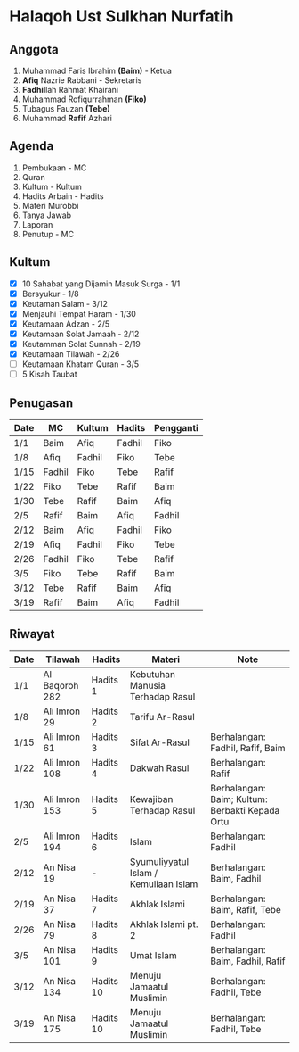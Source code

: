 # Halaqoh Ust Sulkhan Nurfatih

## Anggota
1. Muhammad Faris Ibrahim **(Baim)** - Ketua
2. **Afiq** Nazrie Rabbani - Sekretaris
3. **Fadhil**lah Rahmat Khairani
4. Muhammad Rofiqurrahman **(Fiko)**
5. Tubagus Fauzan **(Tebe)**
6. Muhammad **Rafif** Azhari

## Agenda
1. Pembukaan - MC
2. Quran
3. Kultum - Kultum
4. Hadits Arbain - Hadits
5. Materi Murobbi
6. Tanya Jawab
7. Laporan
8. Penutup - MC

## Kultum
- [x] 10 Sahabat yang Dijamin Masuk Surga - 1/1
- [x] Bersyukur - 1/8
- [x] Keutaman Salam - 3/12
- [x] Menjauhi Tempat Haram - 1/30
- [x] Keutamaan Adzan - 2/5
- [x] Keutamaan Solat Jamaah - 2/12
- [x] Keutamman Solat Sunnah - 2/19
- [x] Keutamaan Tilawah - 2/26
- [ ] Keutamaan Khatam Quran - 3/5
- [ ] 5 Kisah Taubat

## Penugasan
| Date | MC    | Kultum | Hadits | Pengganti |
|------|------ |--------|--------|-----------|
| 1/1  | Baim  | Afiq   | Fadhil | Fiko |
| 1/8  | Afiq  | Fadhil | Fiko   | Tebe |
| 1/15 | Fadhil| Fiko   | Tebe   | Rafif|
| 1/22 | Fiko  | Tebe   | Rafif  | Baim |
| 1/30 | Tebe  | Rafif  | Baim   | Afiq |
| 2/5  | Rafif | Baim   | Afiq   | Fadhil|
| 2/12 | Baim  | Afiq   | Fadhil | Fiko |
| 2/19 | Afiq  | Fadhil | Fiko   | Tebe |
| 2/26 | Fadhil| Fiko   | Tebe   | Rafif|
| 3/5  | Fiko  | Tebe   | Rafif  | Baim |
| 3/12 | Tebe  | Rafif  | Baim   | Afiq |
| 3/19 | Rafif | Baim   | Afiq   | Fadhil|

## Riwayat
| Date | Tilawah       | Hadits   | Materi | Note |
|------|---------------|----------|--------|------|
| 1/1  | Al Baqoroh 282| Hadits 1 | Kebutuhan Manusia Terhadap Rasul | |
| 1/8  | Ali Imron 29  | Hadits 2 | Tarifu Ar-Rasul | |
| 1/15 | Ali Imron 61  | Hadits 3 | Sifat Ar-Rasul | Berhalangan: Fadhil, Rafif, Baim |
| 1/22 | Ali Imron 108 | Hadits 4 | Dakwah Rasul | Berhalangan: Rafif |
| 1/30 | Ali Imron 153 | Hadits 5 | Kewajiban Terhadap Rasul | Berhalangan: Baim; Kultum: Berbakti Kepada Ortu |
| 2/5  | Ali Imron 194 | Hadits 6 | Islam | Berhalangan: Fadhil |
| 2/12 | An Nisa 19    | -        | Syumuliyyatul Islam / Kemuliaan Islam | Berhalangan: Baim, Fadhil |
| 2/19 | An Nisa 37    | Hadits 7 | Akhlak Islami | Berhalangan: Baim, Rafif, Tebe |
| 2/26 | An Nisa 79    | Hadits 8 | Akhlak Islami pt. 2 | Berhalangan: Fadhil |
| 3/5  | An Nisa 101   | Hadits 9 | Umat Islam | Berhalangan: Baim, Fadhil, Rafif |
| 3/12 | An Nisa 134   | Hadits 10| Menuju Jamaatul Muslimin | Berhalangan: Fadhil, Tebe |
| 3/19 | An Nisa 175   | Hadits 10| Menuju Jamaatul Muslimin | Berhalangan: Fadhil, Tebe |
